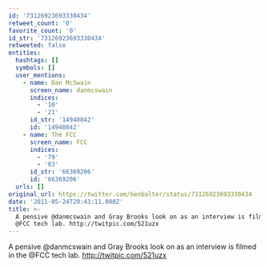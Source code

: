 ```yaml
---
id: '73126923693330434'
retweet_count: '0'
favorite_count: '0'
id_str: '73126923693330434'
retweeted: false
entities:
  hashtags: []
  symbols: []
  user_mentions:
    - name: Dan McSwain
      screen_name: danmcswain
      indices:
        - '10'
        - '21'
      id_str: '14940842'
      id: '14940842'
    - name: The FCC
      screen_name: FCC
      indices:
        - '79'
        - '83'
      id_str: '66369206'
      id: '66369206'
  urls: []
original_url: https://twitter.com/benbalter/status/73126923693330434
date: '2011-05-24T20:43:11.000Z'
title: >-
  A pensive @danmcswain and Gray Brooks look on as an interview is filmed in the
  @FCC tech lab. http://twitpic.com/521uzx
---
```


A pensive @danmcswain and Gray Brooks look on as an interview is filmed in the @FCC tech lab. http://twitpic.com/521uzx